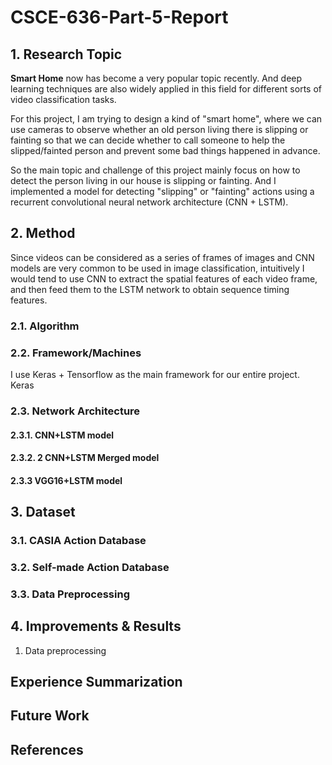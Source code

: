 # CSCE-636-Part-5-Report

## 1. Research Topic

**Smart Home** now has become a very popular topic recently. And deep learning techniques are also widely applied in this field for different sorts of video classification tasks. 

For this project, I am trying to design a kind of "smart home", where we can use cameras to observe whether an old person living there is slipping or fainting so that we can decide whether to call someone to help the slipped/fainted person and prevent some bad things happened in advance.

So the main topic and challenge of this project mainly focus on how to detect the person living in our house is slipping or fainting. And I implemented a model for detecting "slipping" or "fainting" actions using a recurrent convolutional neural network architecture (CNN + LSTM). 

## 2. Method

Since videos can be considered as a series of frames of images and CNN models are very common to be used in image classification, intuitively I would tend to use CNN to extract the spatial features of each video frame, and then feed them to the LSTM network to obtain sequence timing features. 

### 2.1. Algorithm





### 2.2. Framework/Machines

I use Keras + Tensorflow as the main framework for our entire project. Keras 



### 2.3. Network Architecture

#### 2.3.1. CNN+LSTM model



#### 2.3.2. 2 CNN+LSTM Merged model



#### 2.3.3 VGG16+LSTM model





## 3. Dataset



### 3.1. CASIA Action Database



### 3.2. Self-made Action Database



### 3.3. Data Preprocessing



## 4. Improvements & Results

1.  Data preprocessing



## Experience Summarization





## Future Work





## References

